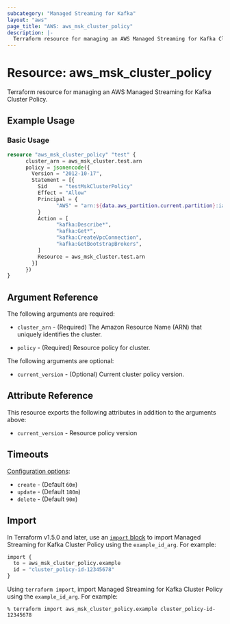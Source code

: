 ```yaml
---
subcategory: "Managed Streaming for Kafka"
layout: "aws"
page_title: "AWS: aws_msk_cluster_policy"
description: |-
  Terraform resource for managing an AWS Managed Streaming for Kafka Cluster Policy.
---
```

# Resource: aws_msk_cluster_policy

Terraform resource for managing an AWS Managed Streaming for Kafka Cluster Policy.

## Example Usage

### Basic Usage

```terraform
resource "aws_msk_cluster_policy" "test" {
	  cluster_arn = aws_msk_cluster.test.arn
	  policy = jsonencode({
	    Version = "2012-10-17",
	    Statement = [{
	      Sid    = "testMskClusterPolicy"
	      Effect = "Allow"
		  Principal = {
			    "AWS" = "arn:${data.aws_partition.current.partition}:iam::${data.aws_caller_identity.current.account_id}:root"
		  }
	      Action = [
			    "kafka:Describe*",
			    "kafka:Get*",
			    "kafka:CreateVpcConnection",
			    "kafka:GetBootstrapBrokers",
	      ]
	      Resource = aws_msk_cluster.test.arn
	    }]
	  })
}
```

## Argument Reference

The following arguments are required:

* `cluster_arn` - (Required) The Amazon Resource Name (ARN) that uniquely identifies the cluster.

* `policy` - (Required) Resource policy for cluster.

The following arguments are optional:

* `current_version` - (Optional) Current cluster policy version.

## Attribute Reference

This resource exports the following attributes in addition to the arguments above:

* `current_version` - Resource policy version

## Timeouts

[Configuration options](https://developer.hashicorp.com/terraform/language/resources/syntax#operation-timeouts):

* `create` - (Default `60m`)
* `update` - (Default `180m`)
* `delete` - (Default `90m`)

## Import

In Terraform v1.5.0 and later, use an [`import` block](https://developer.hashicorp.com/terraform/language/import) to import Managed Streaming for Kafka Cluster Policy using the `example_id_arg`. For example:

```terraform
import {
  to = aws_msk_cluster_policy.example
  id = "cluster_policy-id-12345678"
}
```

Using `terraform import`, import Managed Streaming for Kafka Cluster Policy using the `example_id_arg`. For example:

```console
% terraform import aws_msk_cluster_policy.example cluster_policy-id-12345678
```

